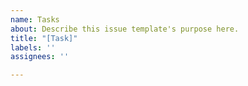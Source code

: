 ```yaml
---
name: Tasks
about: Describe this issue template's purpose here.
title: "[Task]"
labels: ''
assignees: ''

---
```



